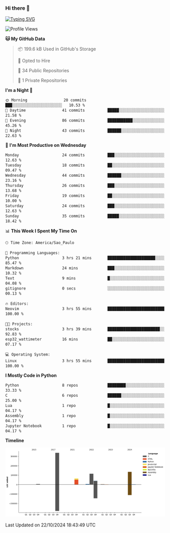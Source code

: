 ### Hi there 👋

<a href="https://git.io/typing-svg"><img src="https://readme-typing-svg.herokuapp.com?font=Fira+Code&duration=2000&pause=100&center=true&vCenter=true&multiline=true&width=720&height=175&lines=Gui's+are+a+lie%2C+they+are+just+front-ends+to+the+shell.;Through+the+shell%2C+I+gain+sudo.;Through+sudo%2C+I+gain+power.;Through+power%2C+I+gain+root.;Through+root%2C+my+chains+are+broken.;uid%3D0+shall+free+me...." alt="Typing SVG" /></a>


<!--START_SECTION:waka-->
![Profile Views](http://img.shields.io/badge/Profile%20Views-6-blue)

**🐱 My GitHub Data** 

> 📦 199.6 kB Used in GitHub's Storage 
 > 
> 💼 Opted to Hire
 > 
> 📜 34 Public Repositories 
 > 
> 🔑 1 Private Repositories 
 > 
**I'm a Night 🦉** 

```text
🌞 Morning                20 commits          ███░░░░░░░░░░░░░░░░░░░░░░   10.53 % 
🌆 Daytime                41 commits          █████░░░░░░░░░░░░░░░░░░░░   21.58 % 
🌃 Evening                86 commits          ███████████░░░░░░░░░░░░░░   45.26 % 
🌙 Night                  43 commits          ██████░░░░░░░░░░░░░░░░░░░   22.63 % 
```
📅 **I'm Most Productive on Wednesday** 

```text
Monday                   24 commits          ███░░░░░░░░░░░░░░░░░░░░░░   12.63 % 
Tuesday                  18 commits          ██░░░░░░░░░░░░░░░░░░░░░░░   09.47 % 
Wednesday                44 commits          ██████░░░░░░░░░░░░░░░░░░░   23.16 % 
Thursday                 26 commits          ███░░░░░░░░░░░░░░░░░░░░░░   13.68 % 
Friday                   19 commits          ██░░░░░░░░░░░░░░░░░░░░░░░   10.00 % 
Saturday                 24 commits          ███░░░░░░░░░░░░░░░░░░░░░░   12.63 % 
Sunday                   35 commits          █████░░░░░░░░░░░░░░░░░░░░   18.42 % 
```


📊 **This Week I Spent My Time On** 

```text
🕑︎ Time Zone: America/Sao_Paulo

💬 Programming Languages: 
Python                   3 hrs 21 mins       █████████████████████░░░░   85.47 % 
Markdown                 24 mins             ███░░░░░░░░░░░░░░░░░░░░░░   10.32 % 
Text                     9 mins              █░░░░░░░░░░░░░░░░░░░░░░░░   04.08 % 
gitignore                0 secs              ░░░░░░░░░░░░░░░░░░░░░░░░░   00.13 % 

🔥 Editors: 
Neovim                   3 hrs 55 mins       █████████████████████████   100.00 % 

🐱‍💻 Projects: 
stocks                   3 hrs 39 mins       ███████████████████████░░   92.83 % 
esp32_wattimeter         16 mins             ██░░░░░░░░░░░░░░░░░░░░░░░   07.17 % 

💻 Operating System: 
Linux                    3 hrs 55 mins       █████████████████████████   100.00 % 
```

**I Mostly Code in Python** 

```text
Python                   8 repos             ████████░░░░░░░░░░░░░░░░░   33.33 % 
C                        6 repos             ██████░░░░░░░░░░░░░░░░░░░   25.00 % 
Lua                      1 repo              █░░░░░░░░░░░░░░░░░░░░░░░░   04.17 % 
Assembly                 1 repo              █░░░░░░░░░░░░░░░░░░░░░░░░   04.17 % 
Jupyter Notebook         1 repo              █░░░░░░░░░░░░░░░░░░░░░░░░   04.17 % 
```



**Timeline**

![Lines of Code chart](https://raw.githubusercontent.com/Gedankenn/Gedankenn/main/assets/bar_graph.png)


 Last Updated on 22/10/2024 18:43:49 UTC
<!--END_SECTION:waka-->
